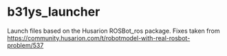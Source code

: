 # b31ys_launcher

Launch files based on the Husarion ROSBot_ros package. Fixes taken from https://community.husarion.com/t/robotmodel-with-real-rosbot-problem/537
